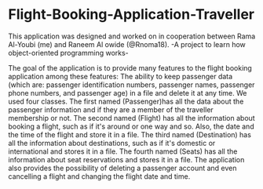 # Flight-Booking-Application-Traveller
This application was designed and worked on in cooperation between Rama Al-Youbi (me) and Raneem Al owide (@Rnoma18).
-A project to learn how object-oriented programming works- 

The goal of the application is to provide many features to the flight booking application among these features: The ability to keep passenger data (which are: passenger identification numbers, passenger names, passenger phone numbers, and passenger age) in a file and delete it at any time.  We used four classes. The first named (Passenger)has all the data about the passenger information and if they are a member of the traveller membership or not. The second named (Flight) has all the information about booking a flight, such as if it's around or one way and so. Also, the date and the time of the flight and store it in a file. The third named (Destination) has all the information about destinations, such as if it's domestic or international and stores it in a file. The fourth named (Seats) has all the information about seat reservations and stores it in a file. The application also provides the possibility of deleting a passenger account and even cancelling a flight and changing the flight date and time.
